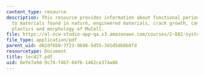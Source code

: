 ```yaml
---
content_type: resource
description: This resource provides information about functional periodicity related
  to materials found in nature, engineered materials, crack growth, composites, microcellular
  plastics and morphology of MuCell.
file: https://ol-ocw-studio-app-qa.s3.amazonaws.com/courses/2-882-system-design-and-analysis-based-on-ad-and-complexity-theories-spring-2005/8efe7a9d9c74f4b784f61462ce374a86_lec427.pdf
file_type: application/pdf
parent_uid: d82df6b9-7f23-9698-5d55-3d1d5db8b8fd
resourcetype: Document
title: lec427.pdf
uid: 8efe7a9d-9c74-f4b7-84f6-1462ce374a86
---
```

